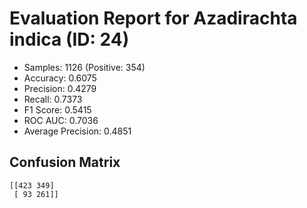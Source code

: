 # Evaluation Report for Azadirachta indica (ID: 24)
- Samples: 1126 (Positive: 354)
- Accuracy: 0.6075
- Precision: 0.4279
- Recall: 0.7373
- F1 Score: 0.5415
- ROC AUC: 0.7036
- Average Precision: 0.4851

## Confusion Matrix
```
[[423 349]
 [ 93 261]]
```